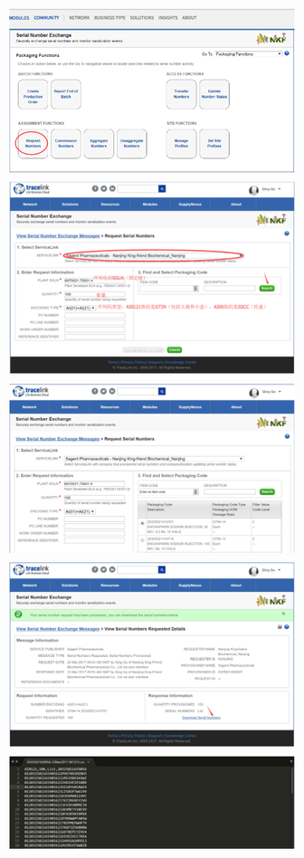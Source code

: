 ![](/assets/序列码申请.png)



![](/assets/序列码申请1.png)



![](/assets/序列码申请2.png)

![](/assets/序列码申请3.png)

![](/assets/序列码申请4.png)



